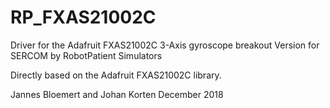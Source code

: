 # RP_FXAS21002C
Driver for the Adafruit FXAS21002C 3-Axis gyroscope breakout
Version for SERCOM by RobotPatient Simulators

Directly based on the Adafruit FXAS21002C library.

Jannes Bloemert and Johan Korten
December 2018
